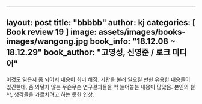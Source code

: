 ---
layout: post
title:  "bbbbb"
author: kj
categories: [ Book review 19 ]
image: assets/images/books-images/wangong.jpg
book_info: "18.12.08 ~ 18.12.29"
book_author: "고영성, 신영준 / 로크 미디어"
------
이것도 읽은지 좀 되어서 내용이 희미 해짐.
기합을 불러 일으킬 만한 유용한 내용들이 있긴한데, 좀 와닿지 않는 무슨무슨 연구결과들을 막 늘어놓는 내용이 많았음.
본인의 철학, 생각들을 가르치려고 하는 듯한 인상.

